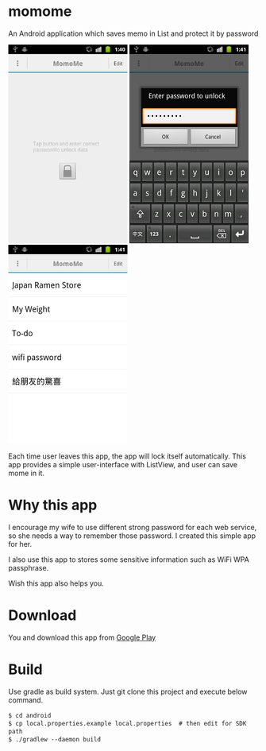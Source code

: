 momome
======

An Android application which saves memo in List and protect it by password

![screenshot1](./misc/imgs/screenshot1.png)
![screenshot2](./misc/imgs/screenshot2.png)
![screenshot3](./misc/imgs/screenshot3.png)

Each time user leaves this app, the app will lock itself automatically. This app provides a simple user-interface with ListView, and user can save mome in it.

# Why this app

I encourage my wife to use different strong password for each web service, so she needs a way to remember those password. I created this simple app for her.

I also use this app to stores some sensitive information such as WiFi WPA passphrase.

Wish this app also helps you.

# Download

You and download this app from [Google Play](https://play.google.com/store/apps/details?id=org.zeroxlab.momome)

# Build

Use gradle as build system. Just git clone this project and execute below command.

    $ cd android
    $ cp local.properties.example local.properties  # then edit for SDK path
    $ ./gradlew --daemon build

